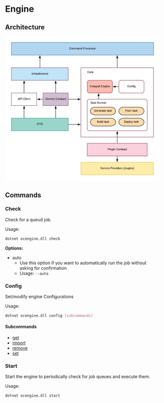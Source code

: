 # Engine

## Architecture

![Architecture](../img/engine-arch.jpeg)

## Commands
### Check
Check for a queud job. 

Usage:
```sh
dotnet ocengine.dll check
```

**Options:**
* auto
    * Use this option if you want to automatically run the job without asking for confirmation
    * Usage: `--auto`

### Config		
Set/modify engine Configurations

Usage: 
```sh
dotnet ocengine.dll config [subcommands]
```

#### Subcommands

* [get](config.md#get)
* [import](config.md#import)
* [remove](config.md#remove)
* [set](config.md#set)

### Start
Start the engine to periodically check for job queues and execute them.

Usage: 
```sh
dotnet ocengine.dll start
```